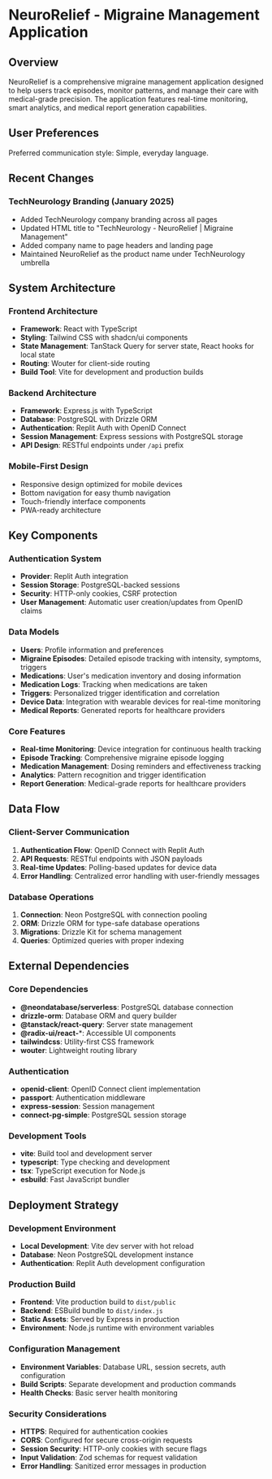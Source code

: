 # NeuroRelief - Migraine Management Application

## Overview

NeuroRelief is a comprehensive migraine management application designed to help users track episodes, monitor patterns, and manage their care with medical-grade precision. The application features real-time monitoring, smart analytics, and medical report generation capabilities.

## User Preferences

Preferred communication style: Simple, everyday language.

## Recent Changes

### TechNeurology Branding (January 2025)
- Added TechNeurology company branding across all pages
- Updated HTML title to "TechNeurology - NeuroRelief | Migraine Management"
- Added company name to page headers and landing page
- Maintained NeuroRelief as the product name under TechNeurology umbrella

## System Architecture

### Frontend Architecture
- **Framework**: React with TypeScript
- **Styling**: Tailwind CSS with shadcn/ui components
- **State Management**: TanStack Query for server state, React hooks for local state
- **Routing**: Wouter for client-side routing
- **Build Tool**: Vite for development and production builds

### Backend Architecture
- **Framework**: Express.js with TypeScript
- **Database**: PostgreSQL with Drizzle ORM
- **Authentication**: Replit Auth with OpenID Connect
- **Session Management**: Express sessions with PostgreSQL storage
- **API Design**: RESTful endpoints under `/api` prefix

### Mobile-First Design
- Responsive design optimized for mobile devices
- Bottom navigation for easy thumb navigation
- Touch-friendly interface components
- PWA-ready architecture

## Key Components

### Authentication System
- **Provider**: Replit Auth integration
- **Session Storage**: PostgreSQL-backed sessions
- **Security**: HTTP-only cookies, CSRF protection
- **User Management**: Automatic user creation/updates from OpenID claims

### Data Models
- **Users**: Profile information and preferences
- **Migraine Episodes**: Detailed episode tracking with intensity, symptoms, triggers
- **Medications**: User's medication inventory and dosing information
- **Medication Logs**: Tracking when medications are taken
- **Triggers**: Personalized trigger identification and correlation
- **Device Data**: Integration with wearable devices for real-time monitoring
- **Medical Reports**: Generated reports for healthcare providers

### Core Features
- **Real-time Monitoring**: Device integration for continuous health tracking
- **Episode Tracking**: Comprehensive migraine episode logging
- **Medication Management**: Dosing reminders and effectiveness tracking
- **Analytics**: Pattern recognition and trigger identification
- **Report Generation**: Medical-grade reports for healthcare providers

## Data Flow

### Client-Server Communication
1. **Authentication Flow**: OpenID Connect with Replit Auth
2. **API Requests**: RESTful endpoints with JSON payloads
3. **Real-time Updates**: Polling-based updates for device data
4. **Error Handling**: Centralized error handling with user-friendly messages

### Database Operations
1. **Connection**: Neon PostgreSQL with connection pooling
2. **ORM**: Drizzle ORM for type-safe database operations
3. **Migrations**: Drizzle Kit for schema management
4. **Queries**: Optimized queries with proper indexing

## External Dependencies

### Core Dependencies
- **@neondatabase/serverless**: PostgreSQL database connection
- **drizzle-orm**: Database ORM and query builder
- **@tanstack/react-query**: Server state management
- **@radix-ui/react-***: Accessible UI components
- **tailwindcss**: Utility-first CSS framework
- **wouter**: Lightweight routing library

### Authentication
- **openid-client**: OpenID Connect client implementation
- **passport**: Authentication middleware
- **express-session**: Session management
- **connect-pg-simple**: PostgreSQL session storage

### Development Tools
- **vite**: Build tool and development server
- **typescript**: Type checking and development
- **tsx**: TypeScript execution for Node.js
- **esbuild**: Fast JavaScript bundler

## Deployment Strategy

### Development Environment
- **Local Development**: Vite dev server with hot reload
- **Database**: Neon PostgreSQL development instance
- **Authentication**: Replit Auth development configuration

### Production Build
- **Frontend**: Vite production build to `dist/public`
- **Backend**: ESBuild bundle to `dist/index.js`
- **Static Assets**: Served by Express in production
- **Environment**: Node.js runtime with environment variables

### Configuration Management
- **Environment Variables**: Database URL, session secrets, auth configuration
- **Build Scripts**: Separate development and production commands
- **Health Checks**: Basic server health monitoring

### Security Considerations
- **HTTPS**: Required for authentication cookies
- **CORS**: Configured for secure cross-origin requests
- **Session Security**: HTTP-only cookies with secure flags
- **Input Validation**: Zod schemas for request validation
- **Error Handling**: Sanitized error messages in production